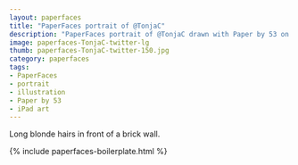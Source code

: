 ```yaml
---
layout: paperfaces
title: "PaperFaces portrait of @TonjaC"
description: "PaperFaces portrait of @TonjaC drawn with Paper by 53 on an iPad."
image: paperfaces-TonjaC-twitter-lg
thumb: paperfaces-TonjaC-twitter-150.jpg
category: paperfaces
tags: 
- PaperFaces
- portrait
- illustration
- Paper by 53
- iPad art
---
```


Long blonde hairs in front of a brick wall.

{% include paperfaces-boilerplate.html %}